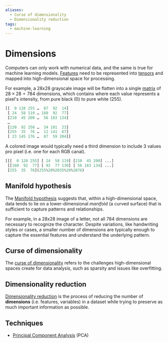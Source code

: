 ```yaml
---
aliases:
  - Curse of dimensionality
  - Dimensionality reduction
tags:
  - machine-learning
---
```


# Dimensions

Computers can only work with numerical data, and the same is true for machine learning models. [Features](/engineering/machine-learning/concepts/features.md) need to be represented into [tensors](/engineering/maths/algebra/tensor/tensor.md) and mapped into high-dimensional space for processing.

For example, a 28x28 grayscale image will be flatten into a single [matrix](/engineering/maths/algebra/tensor/matrix.md) of $28\times28=784$ dimensions, which contains where each value represents a pixel's intensity, from pure black (0) to pure white (255).

```python
[[  0 128 255 …  87  92  14]
 [ 24  58 119 … 160  92  77]
 [210  45 200 …  56 183 134]
 …
 [120  92 250 …  34 101  23]
 [255  35  76 …  12 141  67]
 [ 23 145 176 …  87  59 204]]
```

A colored image would typically need a third dimension to include 3 values pro pixel (i.e. one for each RGB canal).

```python
[[[  0 128 255] [ 24  58 119] [210  45 200] ...]
 [[160  92  77] [ 92  77 130] [ 56 183 134] ...]
 [255  35  76](255%20%2035%20%2076)
```

## Manifold hypothesis

The [Manifold hypothesis](https://en.wikipedia.org/wiki/Manifold_hypothesis) suggests that, within a high-dimensional space, data tends to lie on a lower-dimensional *manifold* (a curved surface) that is sufficient to capture patterns and relationships.

For example, in a 28x28 image of a letter, not all 784 dimensions are necessary to recognize the character. Despite variations, like handwriting styles or cases, a smaller number of dimensions are typically enough to capture the essential features and understand the underlying pattern.

## Curse of dimensionality

The [curse of dimensionality](https://en.wikipedia.org/wiki/Curse_of_dimensionality) refers to the challenges high-dimensional spaces create for data analysis, such as sparsity and issues like overfitting.

## Dimensionality reduction

[Dimensionality reduction](https://en.wikipedia.org/wiki/Dimensionality_reduction) is the process of reducing the number of **dimensions** (i.e. features, variables) in a dataset while trying to preserve as much important information as possible.

## Techniques

- [Principal Component Analysis](https://en.wikipedia.org/wiki/Principal_component_analysis) (PCA)